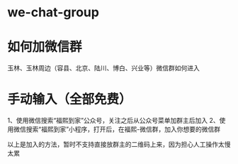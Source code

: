 # we-chat-group
# 如何加微信群
玉林、玉林周边（容县、北京、陆川、博白、兴业等）微信群如何进入
# 手动输入（全部免费）
1、使用微信搜索“福熙到家”公众号，关注之后从公众号菜单加群主后加入
2、使用微信搜索“福熙到家”小程序，打开后，在福熙-微信群，加入你想要的微信群

以上是加入的方法，暂时不支持直接放群主的二维码上来，因为担心人工操作太慢太累
